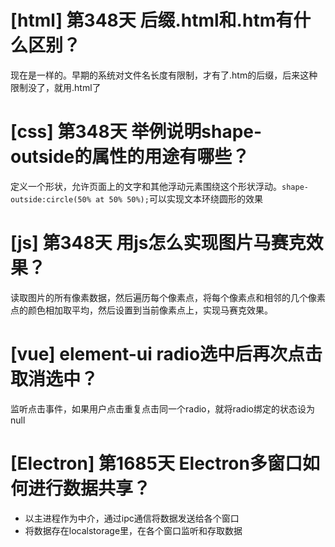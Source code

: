 # [html] 第348天 后缀.html和.htm有什么区别？

现在是一样的。早期的系统对文件名长度有限制，才有了.htm的后缀，后来这种限制没了，就用.html了

# [css] 第348天 举例说明shape-outside的属性的用途有哪些？

定义一个形状，允许页面上的文字和其他浮动元素围绕这个形状浮动。`shape-outside:circle(50% at 50% 50%);`可以实现文本环绕圆形的效果

# [js] 第348天 用js怎么实现图片马赛克效果？

读取图片的所有像素数据，然后遍历每个像素点，将每个像素点和相邻的几个像素点的颜色相加取平均，然后设置到当前像素点上，实现马赛克效果。

# [vue] element-ui radio选中后再次点击取消选中？

监听点击事件，如果用户点击重复点击同一个radio，就将radio绑定的状态设为null

# [Electron] 第1685天 Electron多窗口如何进行数据共享？

- 以主进程作为中介，通过ipc通信将数据发送给各个窗口
- 将数据存在localstorage里，在各个窗口监听和存取数据
